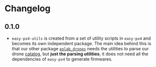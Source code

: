 # Changelog

## 0.1.0

- `easy-px4-utils` is created from a set of utility scripts in `easy-px4` and becomes its own independent package. The main idea behind this is that our other package [`eolab_drones`](https://github.com/EOLab-HSRW/drones-fw) needs the utilities to parse our drone [catalog](https://github.com/EOLab-HSRW/drones-fw/tree/main/eolab_drones/catalog), but **just the parsing utilities**, it does not need all the dependencies of `easy-px4` to generate firmwares.
